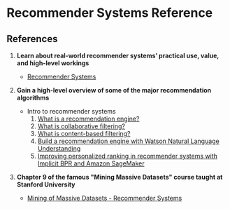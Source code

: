 # Recommender Systems Reference

## References
1. **Learn about real-world recommender systems’ practical use, value, and high-level workings**  
   - [Recommender Systems](https://www.youtube.com/watch?v=Eeg1DEeWUjA)  
   
2. **Gain a high-level overview of some of the major recommendation algorithms**  
   - Intro to recommender systems
        1. [What is a recommendation engine?](https://www.ibm.com/think/topics/recommendation-engine)
        2. [What is collaborative filtering?](https://www.ibm.com/think/topics/collaborative-filtering)
        3. [What is content-based filtering?](https://www.ibm.com/think/topics/content-based-filtering)
        4. [Build a recommendation engine with Watson Natural Language Understanding](https://developer.ibm.com/tutorials/build-a-recommendation-engine-with-watson-natural-language-understanding/)
        5. [Improving personalized ranking in recommender systems with Implicit BPR and Amazon SageMaker](https://aws.amazon.com/blogs/awsmarketplace/improving-personalized-ranking-in-recommender-systems-with-implicit-bpr-and-amazon-sagemaker/)

3. **Chapter 9 of the famous "Mining Massive Datasets" course taught at Stanford University**  
   - [Mining of Massive Datasets - Recommender Systems](http://infolab.stanford.edu/~ullman/mmds/ch9.pdf)
